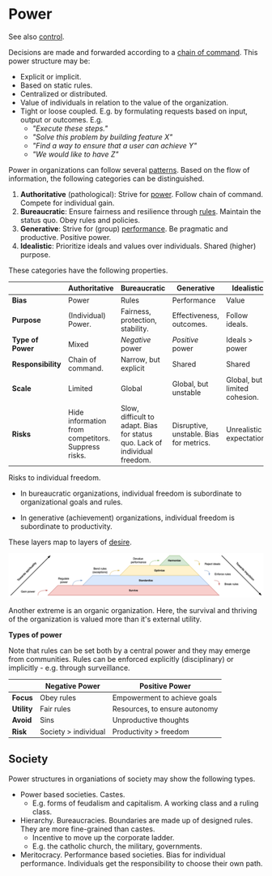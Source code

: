 # Power

See also [control](../control.md).

Decisions are made and forwarded according to a [chain of command](https://en.wikipedia.org/wiki/Command_hierarchy). This power structure may be:

- Explicit or implicit.
- Based on static rules.
- Centralized or distributed.
- Value of individuals in relation to the value of the organization.
- Tight or loose coupled. E.g. by formulating requests based on input, output or outcomes. E.g.
  - *"Execute these steps."*
  - *"Solve this problem by building feature X"*
  - *"Find a way to ensure that a user can achieve Y"*
  - *"We would like to have Z"*



Power in organizations can follow several [patterns](https://scholar.google.nl/scholar?hl=nl&as_sdt=0%2C5&q=+A+typology+of+organisational+cultures+-+Westrum&btnG=). Based on the flow of information, the following categories can be distinguished.

1. **Authoritative** (pathological): Strive for <u>power</u>. Follow chain of command. Compete for individual gain.
2. **Bureaucratic**: Ensure fairness and resilience through <u>rules</u>. Maintain the status quo. Obey rules and policies.
3. **Generative**: Strive for (group) <u>performance</u>. Be pragmatic and productive. Positive power.
4. **Idealistic**: Prioritize ideals and values over individuals. Shared (higher) purpose.



These categories have the following properties.

|                    | Authoritative                                      | Bureaucratic                                                 | Generative                              | Idealistic                    |
| ------------------ | -------------------------------------------------- | ------------------------------------------------------------ | --------------------------------------- | ----------------------------- |
| **Bias**           | Power                                              | Rules                                                        | Performance                             | Value                         |
| **Purpose**        | (Individual) Power.                                | Fairness, protection, stability.                             | Effectiveness, outcomes.                | Follow ideals.                |
| **Type of Power**  | Mixed                                              | *Negative* power                                             | *Positive* power                        | Ideals > power                |
| **Responsibility** | Chain of command.                                  | Narrow, but explicit                                         | Shared                                  | Shared                        |
| **Scale**          | Limited                                            | Global                                                       | Global, but unstable                    | Global, but limited cohesion. |
| **Risks**          | Hide information from competitors. Suppress risks. | Slow, difficult to adapt. Bias for status quo. Lack of individual freedom. | Disruptive, unstable. Bias for metrics. | Unrealistic expectations      |

Risks to individual freedom.

- In bureaucratic organizations, individual freedom is subordinate to organizational goals and rules.

- In generative (achievement) organizations, individual freedom is subordinate to productivity.



These layers map to layers of [desire](desire.md).

![pyramid-organiational-progression](../img/pyramid-organiational-progression.png)



Another extreme is an organic organization. Here, the survival and thriving of the organization is valued more than it's external utility.



**Types of power**

Note that rules can be set both by a central power and they may emerge from communities. Rules can be enforced explicitly (disciplinary) or implicitly - e.g. through surveillance.

|             | Negative Power       | Positive Power                |
| ----------- | -------------------- | ----------------------------- |
| **Focus**   | Obey rules           | Empowerment to achieve goals  |
| **Utility** | Fair rules           | Resources, to ensure autonomy |
| **Avoid**   | Sins                 | Unproductive thoughts         |
| **Risk**    | Society > individual | Productivity > freedom        |



## Society

Power structures in organiations of society may show the following types.

- Power based societies. Castes.
  - E.g. forms of feudalism and capitalism. A working class and a ruling class.
- Hierarchy. Bureaucracies. Boundaries are made up of designed rules. They are more fine-grained than castes.
  - Incentive to move up the corporate ladder.
  - E.g. the catholic church, the military, governments.
- Meritocracy. Performance based societies. Bias for individual performance. Individuals get the responsibility to choose their own path.



